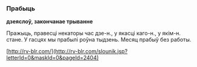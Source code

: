 ### Прабыць
**дзеяслоў, закончанае трыванне**

Пражыць, правесці некаторы час дзе-н., у якасці каго-н., у якім-н. стане. У гасцях мы прабылі роўна тыдзень. Месяц прабыў без работы.

<a rel="author">[http://rv-blr.com/](http://rv-blr.com/slounik.jsp?letterId=0&maskId=0&pageId=2404)</a>
